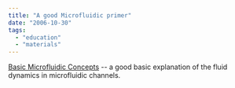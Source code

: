 ```yaml
---
title: "A good Microfluidic primer"
date: "2006-10-30"
tags: 
  - "education"
  - "materials"
---
```


[Basic Microfluidic Concepts](http://faculty.washington.edu/yagerp/microfluidicstutorial/basicconcepts/basicconcepts.htm "Basic Microfluidic Concepts") -- a good basic explanation of the fluid dynamics in microfluidic channels.
